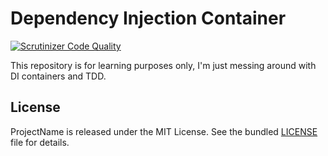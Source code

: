 # Dependency Injection Container

[![Scrutinizer Code Quality](https://scrutinizer-ci.com/g/marcaube/di-container/badges/quality-score.png?b=master)](https://scrutinizer-ci.com/g/marcaube/di-container/?branch=master)

This repository is for learning purposes only, I'm just messing around with DI containers and TDD.


## License

ProjectName is released under the MIT License. See the bundled [LICENSE]() file for details.

